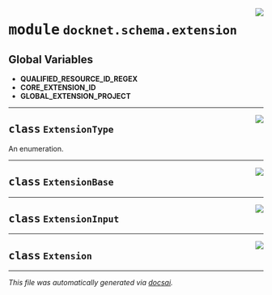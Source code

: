 <!-- markdownlint-disable -->

<a href="https://github.com/khulnasoft/docknet/blob/main/backend/src/docknet/schema/extension.py#L0"><img align="right" style="float:right;" src="https://img.shields.io/badge/-source-cccccc?style=flat-square"></a>

# <kbd>module</kbd> `docknet.schema.extension`




**Global Variables**
---------------
- **QUALIFIED_RESOURCE_ID_REGEX**
- **CORE_EXTENSION_ID**
- **GLOBAL_EXTENSION_PROJECT**


---

<a href="https://github.com/khulnasoft/docknet/blob/main/backend/src/docknet/schema/extension.py#L21"><img align="right" style="float:right;" src="https://img.shields.io/badge/-source-cccccc?style=flat-square"></a>

## <kbd>class</kbd> `ExtensionType`
An enumeration. 





---

<a href="https://github.com/khulnasoft/docknet/blob/main/backend/src/docknet/schema/extension.py#L26"><img align="right" style="float:right;" src="https://img.shields.io/badge/-source-cccccc?style=flat-square"></a>

## <kbd>class</kbd> `ExtensionBase`








---

<a href="https://github.com/khulnasoft/docknet/blob/main/backend/src/docknet/schema/extension.py#L49"><img align="right" style="float:right;" src="https://img.shields.io/badge/-source-cccccc?style=flat-square"></a>

## <kbd>class</kbd> `ExtensionInput`








---

<a href="https://github.com/khulnasoft/docknet/blob/main/backend/src/docknet/schema/extension.py#L53"><img align="right" style="float:right;" src="https://img.shields.io/badge/-source-cccccc?style=flat-square"></a>

## <kbd>class</kbd> `Extension`










---

_This file was automatically generated via [docsai](https://github.com/khulnasoft/docsai)._
